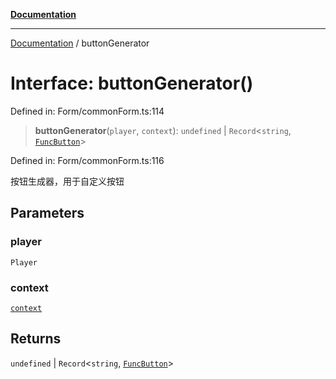 [**Documentation**](../README.md)

***

[Documentation](../globals.md) / buttonGenerator

# Interface: buttonGenerator()

Defined in: Form/commonForm.ts:114

> **buttonGenerator**(`player`, `context`): `undefined` \| `Record`\<`string`, [`FuncButton`](FuncButton.md)\>

Defined in: Form/commonForm.ts:116

按钮生成器，用于自定义按钮

## Parameters

### player

`Player`

### context

[`context`](context.md)

## Returns

`undefined` \| `Record`\<`string`, [`FuncButton`](FuncButton.md)\>
